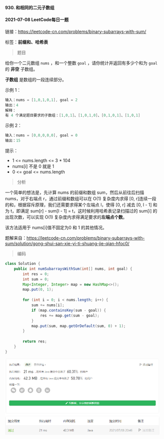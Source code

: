#### 930. 和相同的二元子数组

#### 2021-07-08 LeetCode每日一题

链接：https://leetcode-cn.com/problems/binary-subarrays-with-sum/

标签：**前缀和、哈希表**

> 题目

给你一个二元数组 `nums` ，和一个整数 `goal` ，请你统计并返回有多少个和为 `goal` 的 **非空** 子数组。

**子数组** 是数组的一段连续部分。

示例 1：

```java
输入：nums = [1,0,1,0,1], goal = 2
输出：4
解释：
有 4 个满足题目要求的子数组：[1,0,1]、[1,0,1,0]、[0,1,0,1]、[1,0,1]
```

示例 2：

```java
输入：nums = [0,0,0,0,0], goal = 0
输出：15
```


提示：

- 1 <= nums.length <= 3 * 104
- nums[i] 不是 0 就是 1
- 0 <= goal <= nums.length

> 分析

一个简单的想法是，先计算 nums 的前缀和数组 sum，然后从前往后扫描 nums，对于右端点 r，通过前缀和数组可以在 O(1) 复杂度内求得 [0, r]连续一段的和，根据容斥原理，我们还需要求得某个左端点 l，使得 [0, r] 减去 [0, l - 1] 和为 t，即满足 sum[r] - sum[l - 1] = t，这时候利用哈希表记录扫描过的 sum[i] 的出现次数，可以实现 O(1) 复杂度内求得满足要求的**左端点个数**。

该方法适用于 nums[i]值不固定为0 和 1 的其他情况。

题解来自：https://leetcode-cn.com/problems/binary-subarrays-with-sum/solution/gong-shui-san-xie-yi-ti-shuang-jie-qian-hfoc0/

> 编码

```java
class Solution {
    public int numSubarraysWithSum(int[] nums, int goal) {
        int res = 0;
        int sum = 0;
        Map<Integer, Integer> map = new HashMap<>();
        map.put(0, 1);

        for (int i = 0; i < nums.length; i++) {
            sum += nums[i];
            if (map.containsKey(sum - goal)) {
                res += map.get(sum - goal);
            }
            map.put(sum, map.getOrDefault(sum, 0) + 1);
        }

        return res;
    }
}
```

![image-20210708204657727](930.和相同的二元子数组.assets/image-20210708204657727.png)